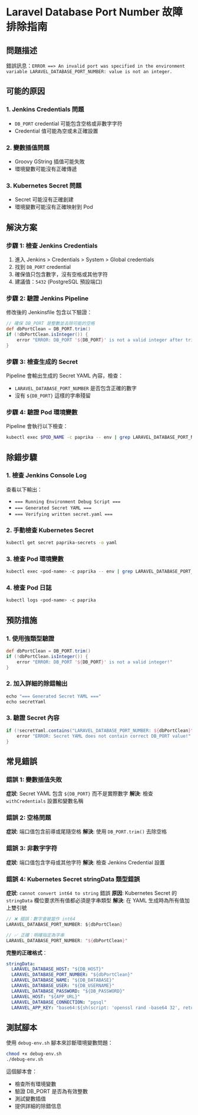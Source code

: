 # Laravel Database Port Number 故障排除指南

## 問題描述
錯誤訊息：`ERROR ==> An invalid port was specified in the environment variable LARAVEL_DATABASE_PORT_NUMBER: value is not an integer.`

## 可能的原因

### 1. Jenkins Credentials 問題
- `DB_PORT` credential 可能包含空格或非數字字符
- Credential 值可能為空或未正確設置

### 2. 變數插值問題
- Groovy GString 插值可能失敗
- 環境變數可能沒有正確傳遞

### 3. Kubernetes Secret 問題
- Secret 可能沒有正確創建
- 環境變數可能沒有正確映射到 Pod

## 解決方案

### 步驟 1: 檢查 Jenkins Credentials
1. 進入 Jenkins > Credentials > System > Global credentials
2. 找到 `DB_PORT` credential
3. 確保值只包含數字，沒有空格或其他字符
4. 建議值：`5432` (PostgreSQL 預設端口)

### 步驟 2: 驗證 Jenkins Pipeline
修改後的 Jenkinsfile 包含以下驗證：

```groovy
// 確保 DB_PORT 是整數並去除可能的空格
def dbPortClean = DB_PORT.trim()
if (!dbPortClean.isInteger()) {
    error "ERROR: DB_PORT '${DB_PORT}' is not a valid integer after trimming!"
}
```

### 步驟 3: 檢查生成的 Secret
Pipeline 會輸出生成的 Secret YAML 內容，檢查：
- `LARAVEL_DATABASE_PORT_NUMBER` 是否包含正確的數字
- 沒有 `${DB_PORT}` 這樣的字串殘留

### 步驟 4: 驗證 Pod 環境變數
Pipeline 會執行以下檢查：
```bash
kubectl exec $POD_NAME -c paprika -- env | grep LARAVEL_DATABASE_PORT_NUMBER
```

## 除錯步驟

### 1. 檢查 Jenkins Console Log
查看以下輸出：
- `=== Running Environment Debug Script ===`
- `=== Generated Secret YAML ===`
- `=== Verifying written secret.yaml ===`

### 2. 手動檢查 Kubernetes Secret
```bash
kubectl get secret paprika-secrets -o yaml
```

### 3. 檢查 Pod 環境變數
```bash
kubectl exec <pod-name> -c paprika -- env | grep LARAVEL_DATABASE_PORT_NUMBER
```

### 4. 檢查 Pod 日誌
```bash
kubectl logs <pod-name> -c paprika
```

## 預防措施

### 1. 使用強類型驗證
```groovy
def dbPortClean = DB_PORT.trim()
if (!dbPortClean.isInteger()) {
    error "ERROR: DB_PORT '${DB_PORT}' is not a valid integer!"
}
```

### 2. 加入詳細的除錯輸出
```groovy
echo "=== Generated Secret YAML ==="
echo secretYaml
```

### 3. 驗證 Secret 內容
```groovy
if (!secretYaml.contains("LARAVEL_DATABASE_PORT_NUMBER: ${dbPortClean}")) {
    error "ERROR: Secret YAML does not contain correct DB_PORT value!"
}
```

## 常見錯誤

### 錯誤 1: 變數插值失敗
**症狀**: Secret YAML 包含 `${DB_PORT}` 而不是實際數字
**解決**: 檢查 `withCredentials` 設置和變數名稱

### 錯誤 2: 空格問題
**症狀**: 端口值包含前導或尾隨空格
**解決**: 使用 `DB_PORT.trim()` 去除空格

### 錯誤 3: 非數字字符
**症狀**: 端口值包含字母或其他字符
**解決**: 檢查 Jenkins Credential 設置

### 錯誤 4: Kubernetes Secret stringData 類型錯誤
**症狀**: `cannot convert int64 to string` 錯誤
**原因**: Kubernetes Secret 的 `stringData` 欄位要求所有值都必須是字串類型
**解決**: 在 YAML 生成時為所有值加上雙引號

```groovy
// ❌ 錯誤：數字會被當作 int64
LARAVEL_DATABASE_PORT_NUMBER: ${dbPortClean}

// ✅ 正確：明確指定為字串
LARAVEL_DATABASE_PORT_NUMBER: "${dbPortClean}"
```

**完整的正確格式**：
```yaml
stringData:
  LARAVEL_DATABASE_HOST: "${DB_HOST}"
  LARAVEL_DATABASE_PORT_NUMBER: "${dbPortClean}"
  LARAVEL_DATABASE_NAME: "${DB_DATABASE}"
  LARAVEL_DATABASE_USER: "${DB_USERNAME}"
  LARAVEL_DATABASE_PASSWORD: "${DB_PASSWORD}"
  LARAVEL_HOST: "${APP_URL}"
  LARAVEL_DATABASE_CONNECTION: "pgsql"
  LARAVEL_APP_KEY: "base64:${sh(script: 'openssl rand -base64 32', returnStdout: true).trim()}"
```

## 測試腳本
使用 `debug-env.sh` 腳本來診斷環境變數問題：
```bash
chmod +x debug-env.sh
./debug-env.sh
```

這個腳本會：
- 檢查所有環境變數
- 驗證 DB_PORT 是否為有效整數
- 測試變數插值
- 提供詳細的除錯信息 
